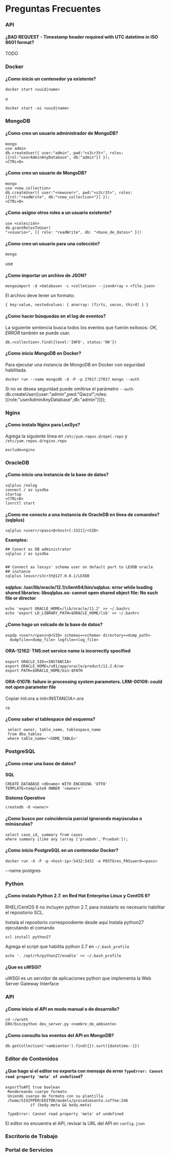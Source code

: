 # Preguntas Frecuentes


### API


#### ¿BAD REQUEST - Timestamp header required with UTC datetime in ISO 8601 format?

TODO


### Docker

#### ¿Como inicio un contenedor ya existente?


	docker start <uuid|name>


o


	docker start -ai <uuid|name>


### MongoDB

#### ¿Como creo un usuario administrador de MongoDB?


	mongo
    use admin
    db.createUser({ user:"admin", pwd:"<s3cr3t>", roles:[{rol:"userAdminAnyDatabase", db:"admin"}] });
    <CTRL+D>


#### ¿Como creo un usuario de MongoDB?


	mongo
    use <new_collection>
    db.createUser({ user:"<newuser>", pwd:"<s3cr3t>", roles:[{rol:"readWrite", db:"<new_collection>"}] });
    <CTRL+D>


#### ¿Como asigno otros roles a un usuario existente?


	use <colección>
    db.grantRolesToUser(
    "<usuario>", [{ role: "readWrite", db: "<base_de_datos>" }])



#### ¿Como creo un usuario para una colección?


	mongo
  use <collection>


#### ¿Como importar un archivo de JSON?


    mongoimport -d <database> -c <colletion> --jsonArray < <file.json>


El archivo deve tener un formato:


    { key:value, nestedvalues: { anarray: [firts, secon, third] } }


#### ¿Como hacer búsquedas en el log de eventos?

La siguiente sentencia busca todos los eventos que fuerón exitosos:
_OK_, _ERROR_ también se puede usar.


    db.<collection>.find({level:'INFO', status:'OK'})


#### ¿Como inicio MongoDB en Docker?

Para ejecutar una instancia de MongoDB en Docker con seguridad
habilitada.


    docker run --name mongodb -d -P -p 27017:27017 mongo --auth


Si no se desea seguridad puede omitirse el parámetro `--auth`
db.createUser({user:"admin",pwd:"Qwzx!",roles:[{role:"userAdminAnyDatabase",db:"admin"}]});

### Nginx

#### ¿Como instalo Nginx para LexSys?

Agrega la siguiente línea en `/etc/yum.repos.d/epel.repo` y `/etc/yum.repos.d/nginx.repo`


	exclude=nginx


### OracleDB

#### ¿Como inicio una instancia de la base de datos?


	sqlplus /nolog
    connect / as sysdba
    startup
    <CTRL+D>
    lsnrctl start


#### ¿Como me conecto a una instancia de OracleDB en línea de comandos? (sqlplus)


	sqlplus <user>/<pass>@<host>[:1521]/<SID>


**Examples:**


	## Conect as DB administrator
    sqlplus / as sysdba


	## Connect as lexsys' schema user on default port to LEXDB oracle
    ## instance
    sqlplus lexusr/s3cr3t@127.0.0.1/LEXDB


#### sqlplus: /usr/lib/oracle/12.1/client64/bin/sqlplus: error while loading shared libraries: libsqlplus.so: cannot open shared object file: No such file or director


	echo 'export ORACLE_HOME=/lib/oracle/11.2' >> ~/.bashrc
	echo 'export LD_LIBRARY_PATH=$ORACLE_HOME/lib' >> ~/.bashrc



#### ¿Como hago un volcado de la base de datos?


    expdp <user>/<pass>@<SID> schemas=<schema> directory=<dump_path>
      dumpfile=<dump_file> logfile=<log_file>



#### ORA-12162: TNS:net service name is incorrectly specified


	export ORACLE_SID=<INSTANCIA>
    export ORACLE_HOME=/u01/app/oracle/product/11.2.0/xe
    export PATH=$ORACLE_HOME/bin:$PATH


#### ORA-01078: failure in processing system parameters. LRM-00109: could not open parameter file

Copiar init.ora a init\<INSTANCIA>.ora


	cp


#### ¿Como saber el tablespace del esquema?


	 select owner, table_name, tablespace_name
     from dba_tables
     where table_name='<SOME_TABLE>'



### PostgreSQL

#### ¿Como crear una base de datos?

**SQL**


	CREATE DATABASE <dbname> WITH ENCODING 'UTF8'
    TEMPLATE=template0 OWNER '<owner>'


**Sistema Operativo**


	createdb -O <owner>


#### ¿Como busco por coincidencia parcial ignorando mayúsculas o minúsculas?


	select case_id, summary from cases
    where summary ilike any (array ['prueba%','Prueba%']);



#### ¿Como inicio PostgreSQL en un contenedor Docker?


    docker run -d -P -p <host-ip>:5432:5432 -e POSTGres_PASsword=<pass>
--name <some-name> postgres



### Python


#### ¿Como instalo Python 2.7. en Red Hat Enterprise Linux y CentOS 6?

RHEL/CentOS 6 no incluyen python 2.7, para instalarlo es necesario
habilitar el repositorio SCL.

Instala el repositorio correspondiente desde aquí
Instala python27 ejecutando el comando


	scl install python27


Agrega el script que habilita python 2.7 en `~/.bash_profile`


	echo '. /opt/rh/python27/enable' >> ~/.bash_profile


#### ¿Que es uWSGI?

uWSGI es un servidor de aplicaciones python que implementa la Web
Server Gateway Interface


### API


#### ¿Como inicio el API en modo manual o de desarrollo?


	cd ~/wrath
    ENV/bin/python dev_server.py <nombre_de_ambiente>


#### ¿Como consulto los eventos del API en MongoDB?


	db.getCollection('<ambiente>').find({}).sort({datetime:-1})



### Editor de Contenidos


#### ¿Que hago si el editor no exporta con mensaje de error `TypeError: Cannot read property 'meta' of undefined`?


	exportToAPI true boolean
     Rendereando cuerpo formato
     Uniendo cuerpo de formato con su plantilla
     /home/SIGIPPEM/EDITOR/models/procedimiento.coffee:246
               if (body.meta && body.meta)

     TypeError: Cannot read property 'meta' of undefined


El editor no encuentra el API, revisar la URL del API en `config.json`


### Escritorio de Trabajo



### Portal de Servicios




